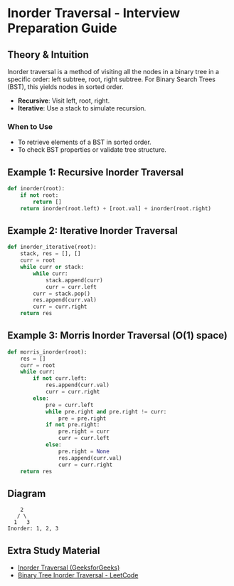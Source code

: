 # Inorder Traversal - Interview Preparation Guide

## Theory & Intuition
Inorder traversal is a method of visiting all the nodes in a binary tree in a specific order: left subtree, root, right subtree. For Binary Search Trees (BST), this yields nodes in sorted order.

- **Recursive**: Visit left, root, right.
- **Iterative**: Use a stack to simulate recursion.

### When to Use
- To retrieve elements of a BST in sorted order.
- To check BST properties or validate tree structure.

## Example 1: Recursive Inorder Traversal
```python
def inorder(root):
    if not root:
        return []
    return inorder(root.left) + [root.val] + inorder(root.right)
```

## Example 2: Iterative Inorder Traversal
```python
def inorder_iterative(root):
    stack, res = [], []
    curr = root
    while curr or stack:
        while curr:
            stack.append(curr)
            curr = curr.left
        curr = stack.pop()
        res.append(curr.val)
        curr = curr.right
    return res
```

## Example 3: Morris Inorder Traversal (O(1) space)
```python
def morris_inorder(root):
    res = []
    curr = root
    while curr:
        if not curr.left:
            res.append(curr.val)
            curr = curr.right
        else:
            pre = curr.left
            while pre.right and pre.right != curr:
                pre = pre.right
            if not pre.right:
                pre.right = curr
                curr = curr.left
            else:
                pre.right = None
                res.append(curr.val)
                curr = curr.right
    return res
```

## Diagram
```
    2
   / \
  1   3
Inorder: 1, 2, 3
```

## Extra Study Material
- [Inorder Traversal (GeeksforGeeks)](https://www.geeksforgeeks.org/inorder-tree-traversal/)
- [Binary Tree Inorder Traversal - LeetCode](https://leetcode.com/problems/binary-tree-inorder-traversal/)
